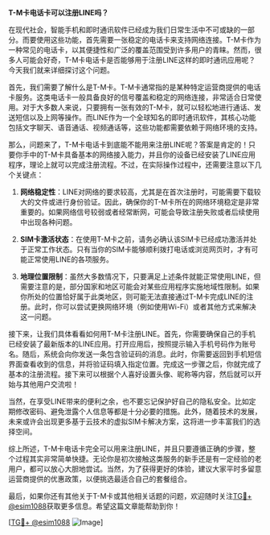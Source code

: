 **T-M卡电话卡可以注册LINE吗？**

在现代社会，智能手机和即时通讯软件已经成为我们日常生活中不可或缺的一部分。而要使用这些功能，首先需要一张稳定的电话卡来支持网络连接。T-M卡作为一种常见的电话卡，以其便捷性和广泛的覆盖范围受到许多用户的青睐。然而，很多人可能会好奇，T-M卡电话卡是否能够用于注册LINE这样的即时通讯应用呢？今天我们就来详细探讨这个问题。

首先，我们需要了解什么是T-M卡。T-M卡通常指的是某种特定运营商提供的电话卡服务。这类电话卡一般具备良好的信号覆盖和稳定的网络连接，非常适合日常使用。对于大多数人来说，只要拥有一张有效的T-M卡，就可以轻松地进行通话、发送短信以及上网等操作。而LINE作为一个全球知名的即时通讯软件，其核心功能包括文字聊天、语音通话、视频通话等，这些功能都需要依赖于网络环境的支持。

那么，问题来了，T-M卡电话卡到底能不能用来注册LINE呢？答案是肯定的！只要你手中的T-M卡具备基本的网络接入能力，并且你的设备已经安装了LINE应用程序，理论上就可以完成注册流程。不过，在实际操作过程中，还需要注意以下几个关键点：

1. **网络稳定性**：LINE对网络的要求较高，尤其是在首次注册时，可能需要下载较大的文件或进行身份验证。因此，确保你的T-M卡所在的网络环境稳定是非常重要的。如果网络信号较弱或者经常断网，可能会导致注册失败或者后续使用中出现各种问题。

2. **SIM卡激活状态**：在使用T-M卡之前，请务必确认该SIM卡已经成功激活并处于正常工作状态。只有当你的SIM卡能够顺利拨打电话或浏览网页时，才有可能正常使用LINE的各项服务。

3. **地理位置限制**：虽然大多数情况下，只要满足上述条件就能正常使用LINE，但需要注意的是，部分国家和地区可能会对某些应用程序实施地域性限制。如果你所处的位置恰好属于此类地区，则可能无法直接通过T-M卡完成LINE的注册。此时，你可以尝试更换网络环境（例如使用Wi-Fi）或者其他方式来解决这一问题。

接下来，让我们具体看看如何用T-M卡注册LINE。首先，你需要确保自己的手机已经安装了最新版本的LINE应用。打开应用后，按照提示输入手机号码作为账号名。随后，系统会向你发送一条包含验证码的消息。此时，你需要返回到手机短信界面查看收到的信息，并将验证码填入指定位置。完成这一步骤之后，你就完成了基本的注册流程。接下来可以根据个人喜好设置头像、昵称等内容，然后就可以开始与其他用户交流啦！

当然，在享受LINE带来的便利之余，也不要忘记保护好自己的隐私安全。比如定期修改密码、避免泄露个人信息等都是十分必要的措施。此外，随着技术的发展，未来或许会出现更多基于云技术的虚拟SIM卡解决方案，这将进一步丰富我们的选择空间。

综上所述，T-M卡电话卡完全可以用来注册LINE，并且只要遵循正确的步骤，整个过程其实非常简单快捷。无论你是初次接触这类服务的新手还是有一定经验的老用户，都可以放心大胆地尝试。当然，为了获得更好的体验，建议大家平时多留意运营商提供的优惠政策，以便挑选最适合自己的套餐组合。

最后，如果你还有其他关于T-M卡或其他相关话题的问题，欢迎随时关注[TG💪+ @esim1088](https://t.me/s/esim1088)获取更多信息。希望这篇文章能帮助到你！

[[TG💪+ @esim1088](https://t.me/s/esim1088) ![Image](https://i.postimg.cc/4NQfJmqS/Snipaste-2025-05-13-00-14-12.png)]